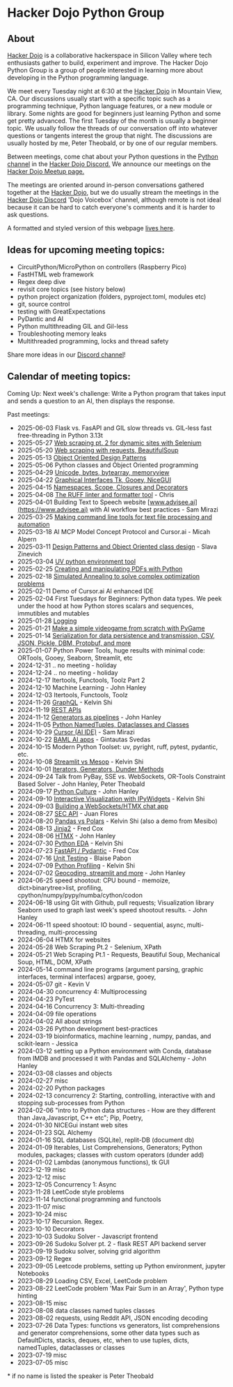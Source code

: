 # Hacker Dojo Python Group
## About
[Hacker Dojo](https://hackerdojo.org/) is a collaborative hackerspace in Silicon Valley where tech enthusiasts gather to build, experiment and improve. The Hacker Dojo Python Group is a group of people interested in learning more about developing in the Python programming language.

We meet every Tuesday night at 6:30 at the [Hacker Dojo](https://hackerdojo.org/) in Mountain View, CA. Our discussions usually start with a specific topic such as a programming technique, Python language features, or a new module or library. Some nights are good for beginners just learning Python and some get pretty advanced. The first Tuesday of the month is usually a beginner topic. We usually follow the threads of our conversation off into whatever questions or tangents interest the group that night. The discussions are usually hosted by me, Peter Theobald, or by one of our regular members.

Between meetings, come chat about your Python questions in the [Python channel](https://discord.com/channels/698267668918173827/1111141001818537985)  in the [Hacker Dojo Discord.](https://discord.gg/qz3v4ggQdP) We announce our meetings on the [Hacker Dojo Meetup page.](https://www.meetup.com/hackerdojo/events/)

The meetings are oriented around in-person conversations gathered together at the [Hacker Dojo](https://hackerdojo.org/), but we do usually stream the meetings in the [Hacker Dojo Discord](https://discord.gg/qz3v4ggQdP) 'Dojo Voicebox' channel, although remote is not ideal because it can be hard to catch everyone's comments and it is harder to ask questions.

A formatted and styled version of this webpage [lives here](https://petertheobald.github.io/HackerDojoPythonGroup/).

## Ideas for upcoming meeting topics:

- CircuitPython/MicroPython on controllers (Raspberry Pico)
- FastHTML web framework
- Regex deep dive
- revisit core topics (see history below)
- python project organization (folders, pyproject.toml, modules etc)
- git, source control
- testing with GreatExpectations
- PyDantic and AI
- Python multithreading GIL and Gil-less
- Troubleshooting memory leaks
- Multithreaded programming, locks and thread safety

Share more ideas in our [Discord channel](https://discord.com/channels/698267668918173827/1111141001818537985)!

## Calendar of meeting topics:

Coming Up:
Next week's challenge: Write a Python program that takes input and sends a question to an AI, then displays the response.

Past meetings:
- 2025-06-03 Flask vs. FasAPI and GIL slow threads vs. GIL-less fast free-threading in Python 3.13t
- 2025-05-27 [Web scraping pt. 2 for dynamic sites with Selenium](https://github.com/PeterTheobald/HackerDojoPythonGroup/tree/main/WebScraping)
- 2025-05-20 [Web scraping with requests, BeautifulSoup](https://github.com/PeterTheobald/HackerDojoPythonGroup/tree/main/WebScraping)
- 2025-05-13 [Object Oriented Design Patterns](https://github.com/PeterTheobald/HackerDojoPythonGroup/blob/main/ObjectOriented/design-patterns.md)
- 2025-05-06 Python classes and Object Oriented programming
- 2025-04-29 [Unicode, bytes, bytearray, memoryview](https://github.com/PeterTheobald/HackerDojoPythonGroup/tree/main/bytes)
- 2025-04-22 [Graphical Interfaces Tk, Gooey, NiceGUI](https://github.com/PeterTheobald/HackerDojoPythonGroup/tree/main/UIs)
- 2025-04-15 [Namespaces, Scope, Closures and Decorators](https://github.com/PeterTheobald/HackerDojoPythonGroup/blob/main/Namespaces/Namespaces.md)
- 2025-04-08 [The RUFF linter and formatter tool](https://www.github.com/cmsato09/ruff-demo) - Chris 
- 2025-04-01 Building Text to Speech website [www.advisee.ai](https://www.advisee.ai) with AI workflow best practices - Sam Mirazi
- 2025-03-25 [Making command line tools for text file processing and automation](https://github.com/PeterTheobald/HackerDojoPythonGroup/blob/main/TextProcessing/textprocessing.md)
- 2025-03-18 AI MCP Model Concept Protocol and Cursor.ai - Micah Alpern
- 2025-03-11 [Design Patterns and Object Oriented class design](https://github.com/SlavaZinevichUSC/design-presentation) - Slava Zinevich
- 2025-03-04 [UV python environment tool](https://github.com/PeterTheobald/HackerDojoPythonGroup/blob/main/UV/uv.md)
- 2025-02-25 [Creating and manipulating PDFs with Python](https://github.com/PeterTheobald/HackerDojoPythonGroup/tree/main/PDFs)
- 2025-02-18 [Simulated Annealing to solve complex optimization problems](https://github.com/PeterTheobald/WordRace/blob/main/make_wordrace_board_hex.py)
- 2025-02-11 Demo of Cursor.ai AI enhanced IDE
- 2025-02-04 First Tuesdays for Beginners: Python data types. We peek under the hood at how Python stores scalars and sequences, immutibles and mutables
- 2025-01-28 [Logging](https://github.com/PeterTheobald/HackerDojoPythonGroup/blob/main/Logging/logging.md)
- 2025-01-21 [Make a simple videogame from scratch with PyGame](https://github.com/PeterTheobald/HackerDojoPythonGroup/tree/main/Pygame)
- 2025-01-14 [Serialization for data persistence and transmission, CSV, JSON, Pickle, DBM, Protobuf, and more](https://github.com/PeterTheobald/HackerDojoPythonGroup/blob/main/serialize.md)
- 2025-01-07 Python Power Tools, huge results with minimal code: ORTools, Gooey, Seaborn, Streamlit, etc
- 2024-12-31 .. no meeting - holiday
- 2024-12-24 .. no meeting - holiday
- 2024-12-17 Itertools, Functools, Toolz Part 2
- 2024-12-10 Machine Learning - John Hanley
- 2024-12-03 Itertools, Functools, Toolz
- 2024-11-26 [GraphQL](https://github.com/Legume1728/graphql-demo) - Kelvin Shi
- 2024-11-19 [REST APIs](https://github.com/PeterTheobald/HackerDojoPythonGroup/tree/main/DojoPython-RestAPI)
- 2024-11-12 [Generators as pipelines](https://github.com/jhanley634/dojo-blackboard/blob/main/talks/2024-11-12-sloc.md) - John Hanley
- 2024-11-05 [Python NamedTuples, Dataclasses and Classes](https://github.com/PeterTheobald/HackerDojoPythonGroup/blob/main/DojoPython_dataclasses.ipynb)
- 2024-10-29 [Cursor (AI IDE)](https://sam-m345.github.io/connect-4/) - Sam Mirazi
- 2024-10-22 [BAML AI apps](https://github.com/GintasS/Hacker-Dojo-BAML) - Gintautas Svedas
- 2024-10-15 Modern Python Toolset: uv, pyright, ruff, pytest, pydantic, etc.
- 2024-10-08 [Streamlit vs Mesop](https://github.com/Legume1728/streamlit-mesop-demo) - Kelvin Shi
- 2024-10-01 [Iterators, Generators, Dunder Methods](https://github.com/PeterTheobald/HackerDojoPythonGroup/blob/main/python-recipes.md)
- 2024-09-24 Talk from PyBay, SSE vs. WebSockets, OR-Tools Constraint Based Solver - John Hanley, Peter Theobald
- 2024-09-17 [Python Culture](https://github.com/jhanley634/dojo-blackboard/tree/main/talks/out/) - John Hanley
- 2024-09-10 [Interactive Visualization with IPyWidgets](https://github.com/Legume1728/interactive-viz-demo) - Kelvin Shi
- 2024-09-03 [Building a WebSockets/HTMX chat app](https://replit.com/@ControlAltPete/Hacker-Dojo-Python-Meetup#htmxchat/app.py)
- 2024-08-27 [SEC API](https://github.com/jf-2023/finance-apis-2024-08-27) - Juan Flores
- 2024-08-20 [Pandas vs Polars](https://github.com/Legume1728/pandas-polars-demo) - Kelvin Shi (also a demo from Mesibo)
- 2024-08-13 [Jinja2](https://github.com/sailorfred/python-meetup-2024-08-13) - Fred Cox
- 2024-08-06 [HTMX](https://github.com/jhanley634/dojo-2024-08-06-htmx) - John Hanley
- 2024-07-30 [Python EDA](https://github.com/Legume1728/eda-demo) - Kelvin Shi
- 2024-07-23 [FastAPI / Pydantic](https://github.com/sailorfred/python-meetup-2024-07-23/) - Fred Cox
- 2024-07-16 [Unit Testing](https://docs.google.com/presentation/d/1Db7kE2D4BCAjyVTbeax4jH2u8v4QPScoN1qVD-ySu7Q/edit#slide=id.p) - Blaise Pabon
- 2024-07-09 [Python Profiling](https://github.com/Legume1728/python-profiling-demo) - Kelvin Shi
- 2024-07-02 [Geocoding, streamlit and more](https://github.com/jhanley634/dojo-2024-06-18-geocode) - John Hanley
- 2024-06-25 speed shootout: CPU bound - memoize, dict>binarytree>list, profiling, cpython/numpy/pypy/numba/cython/codon
- 2024-06-18 using Git with Github, pull requests; Visualization library Seaborn used to graph last week's speed shootout results. - John Hanley
- 2024-06-11 speed shootout: IO bound - sequential, async, multi-threading, multi-processing
- 2024-06-04 HTMX for websites
- 2024-05-28 Web Scraping Pt.2 - Selenium, XPath
- 2024-05-21 Web Scraping Pt.1 - Requests, Beautiful Soup, Mechanical Soup, HTML, DOM, XPath
- 2024-05-14 command line programs (argument parsing, graphic interfaces, terminal interfaces) argparse, gooey,
- 2024-05-07 git - Kevin V
- 2024-04-30 concurrency 4: Multiprocessing
- 2024-04-23 PyTest
- 2024-04-16 Concurrency 3: Multi-threading
- 2024-04-09 file operations
- 2024-04-02 All about strings
- 2024-03-26 Python development best-practices
- 2024-03-19 bioinformatics, machine learning , numpy, pandas, and scikit-learn - Jessica
- 2024-03-12 setting up a Python environment with Conda, database from IMDB and processed it with Pandas and SQLAlchemy - John Hanley
- 2024-03-08 classes and objects
- 2024-02-27 misc
- 2024-02-20 Python packages
- 2024-02-13 concurrency 2: Starting, controlling, interactive with and stopping sub-processes from Python
- 2024-02-06 "intro to Python data structures - How are they different than Java,Javascript, C++ etc"; Pip, Poetry,
- 2024-01-30 NICEGui instant web sites
- 2024-01-23 SQL Alchemy
- 2024-01-16 SQL databases (SQLite), replit-DB (document db)
- 2024-01-09 Iterables, List Comprehensions, Generators; Python modules, packages; classes with custom operators (dunder add)
- 2024-01-02 Lambdas (anonymous functions), tk GUI
- 2023-12-19 misc
- 2023-12-12 misc
- 2023-12-05 Concurrency 1: Async
- 2023-11-28 LeetCode style problems
- 2023-11-14 functional programming and functools
- 2023-11-07 misc
- 2023-10-24 misc
- 2023-10-17 Recursion. Regex.
- 2023-10-10 Decorators
- 2023-10-03 Sudoku Solver - Javascript frontend
- 2023-09-26 Sudoku Solver pt. 2 - flask REST API backend server
- 2023-09-19 Sudoku solver, solving grid algorithm
- 2023-09-12 Regex
- 2023-09-05 Leetcode problems, setting up Python environment, jupyter Notebooks
- 2023-08-29 Loading CSV, Excel, LeetCode problem
- 2023-08-22 LeetCode problem 'Max Pair Sum in an Array', Python type hinting
- 2023-08-15 misc
- 2023-08-08 data classes named tuples classes
- 2023-08-02 requests, using Reddit API, JSON encoding decoding
- 2023-07-26 Data Types: functions vs generators, list comprehensions and generator comprehensions, some other data types such as DefaultDicts, stacks, deques, etc, when to use tuples, dicts, namedTuples, dataclasses or classes
- 2023-07-19 misc
- 2023-07-05 misc

\* if no name is listed the speaker is Peter Theobald

